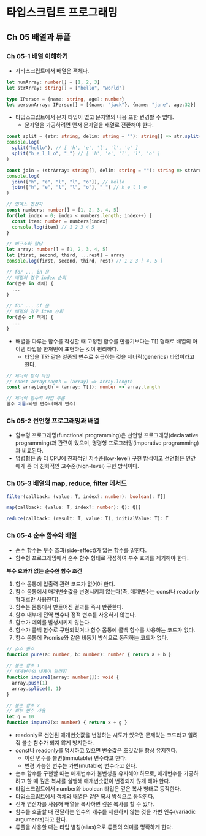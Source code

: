 # 타입스크립트 프로그래밍

## Ch 05 배열과 튜플

### Ch 05-1 배열 이해하기

- 자바스크립트에서 배열은 객체다.

```typescript
let numArray: number[] = [1, 2, 3]
let strArray: string[] = ["hello", "world"]

type IPerson = {name: string, age?: number}
let personArray: IPerson[] = [{name: "jack"}, {name: "jane", age:32}]
```

- 타입스크립트에서 문자 타입이 없고 문자열의 내용 또한 변경할 수 없다.
  - 문자열을 가공하려면 먼저 문자열을 배열로 전환해야 한다.

```typescript
const split = (str: string, delim: string = ""): string[] => str.split(delim)
console.log(
  split("hello"), // [ 'h', 'e', 'l', 'l', 'o' ]
  split("h_e_l_l_o", "_") // [ 'h', 'e', 'l', 'l', 'o' ]
)

const join = (strArray: string[], delim: string = ""): string => strArray.join(delim)
console.log(
  join(["h", "e", "l", "l", "o"]), // hello
  join(["h", "e", "l", "l", "o"], "_") // h_e_l_l_o
)
```

```typescript
// 인덱스 연산자
const numbers: number[] = [1, 2, 3, 4, 5]
for(let index = 0; index < numbers.length; index++) {
  const item: number = numbers[index]
  console.log(item) // 1 2 3 4 5
}
```

```typescript
// 비구조화 할당
let array: number[] = [1, 2, 3, 4, 5]
let [first, second, third, ...rest] = array
console.log(first, second, third, rest) // 1 2 3 [ 4, 5 ]
```

```typescript
// for ... in 문
// 배열의 경우 index 순회
for(변수 in 객체) {
  ...
}
```

```typescript
// for ... of 문
// 배열의 경우 item 순회
for(변수 of 객체) {
  ...
}
```

- 배열을 다루는 함수를 작성할 때 고정된 함수를 만들기보다는 T[] 형태로 배열의 아이템 타입을 한꺼번에 표현하는 것이 편리하다.
  - 타입을 T와 같은 일종의 변수로 취급하는 것을 제너릭(generics) 타입이라고 한다.

```typescript
// 제너릭 방식 타입
// const arrayLength = (array) => array.length
const arrayLength = (array: T[]): number => array.length
```

```typescript
// 제너릭 함수의 타입 추론
함수 이름<타입 변수>(매개 변수)
```

### Ch 05-2 선언형 프로그래밍과 배열

- 함수형 프로그래밍(functional programming)은 선언형 프로그래밍(declarative programming)과 관련이 있으며, 명령형 프로그래밍(imperative programming)과 비교된다.
- 명령형은 좀 더 CPU에 친화적인 저수준(low-level) 구현 방식이고 선언형은 인간에게 좀 더 친화적인 고수준(high-level) 구현 방식이다.

### Ch 05-3 배열의 map, reduce, filter 메서드

```typescript
filter(callback: (value: T, index?: number): boolean): T[]
```

```typescript
map(callback: (value: T, index?: number): Q): Q[]
```

```typescript
reduce(callback: (result: T, value: T), initialValue: T): T
```

### Ch 05-4 순수 함수와 배열

- 순수 함수는 부수 효과(side-effect)가 없는 함수를 말한다.
- 함수형 프로그래밍에서 순수 함수 형태로 작성하여 부수 효과를 제거해야 한다.

**부수 효과가 없는 순수한 함수 조건**

1. 함수 몸통에 입출력 관련 코드가 없어야 한다.
2. 함수 몸통에서 매개변숫값을 변경시키지 않는다(즉, 매개변수는 const나 readonly 형태로만 사용한다).
3. 함수는 몸통에서 만들어진 결과를 즉시 반환한다.
4. 함수 내부에 전역 변수나 정적 변수를 사용하지 않는다.
5. 함수가 예외를 발생시키지 않는다.
6. 함수가 콜백 함수로 구현되었거나 함수 몸통에 콜백 함수를 사용하는 코드가 없다.
7. 함수 몸통에 Promise와 같은 비동기 방식으로 동작하는 코드가 없다.

```typescript
// 순수 함수
function pure(a: number, b: number): number { return a + b }
```

```typescript
// 불순 함수 1
// 매개변수의 내용이 달라짐
function impure1(array: number[]): void {
  array.push(1)
  array.splice(0, 1)
}
```

```typescript
// 불순 함수 2
// 외부 변수 사용
let g = 10
function impure2(x: number) { return x + g }
```

- readonly로 선언된 매개변숫값을 변경하는 시도가 있으면 문제있는 코드라고 알려줘 불순 함수가 되지 않게 방지한다.
- const나 readonly를 명시하고 있으면 변숫값은 초깃값을 항상 유지한다.
  - 이런 변수를 불변(immutable) 변수라고 한다.
  - 변경 가능한 변수는 가변(mutable) 변수라고 한다.
- 순수 함수를 구현할 때는 매개변수가 불변성을 유지해야 하므로, 매개변수를 가공하려고 할 때 깊은 복사를 실행해 매개변숫값이 변경되지 않게 해야 한다.
- 타입스크립트에서 number와 boolean 타입은 깊은 복사 형태로 동작한다.
- 타입스크립트에서 객체와 배열은 얕은 복사 방식으로 동작한다.
- 전개 연산자를 사용해 배열을 복사하면 깊은 복사를 할 수 있다.
- 함수를 호출할 때 전달하는 인수의 개수를 제한하지 않는 것을 가변 인수(variadic arguments)라고 한다.
- 튜플을 사용할 때는 타입 별칭(alias)으로 튜플의 의미를 명확하게 한다.
